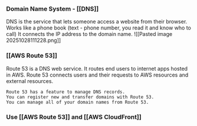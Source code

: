 
### Domain Name System - [[DNS]]

DNS is the service that lets someone access a website from their browser.
Works like a phone book (text - phone number, you read it and know who to call)
It connects the IP address to the domain name. 
![[Pasted image 20251028111228.png]]
### [[AWS Route 53]]

Route 53 is a DNS web service.
It routes end users to internet apps hosted in AWS.
Route 53 connects users and their requests to AWS resources and external resources.

```
Route 53 has a feature to manage DNS records.
You can register new and transfer domains with Route 53.
You can manage all of your domain names from Route 53.
```

### Use [[AWS Route 53]] and [[AWS CloudFront]]
